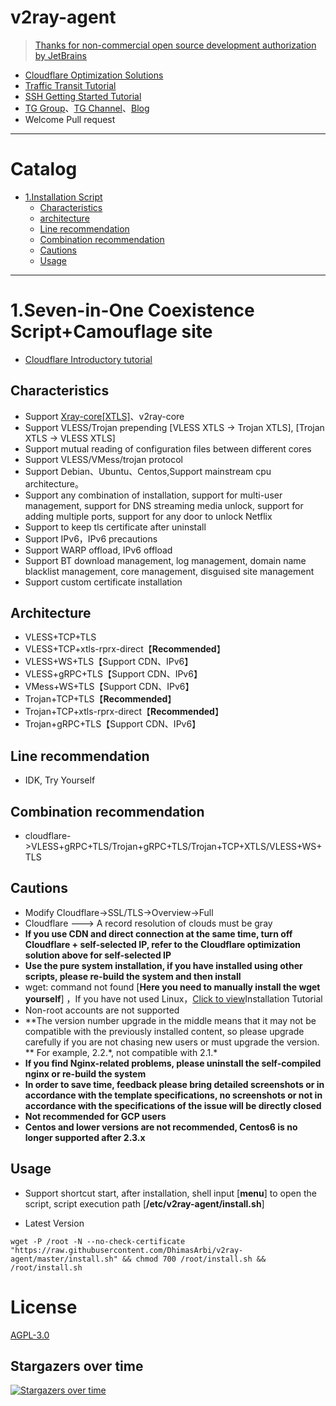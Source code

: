 # v2ray-agent

> [Thanks for non-commercial open source development authorization by JetBrains](https://www.jetbrains.com/?from=v2ray-agent)

- [Cloudflare Optimization Solutions](https://github.com/DhimasArbi/v2ray-agent/blob/master/documents/optimize_V2Ray.md)
- [Traffic Transit Tutorial](https://github.com/DhimasArbi/v2ray-agent/blob/master/documents/traffic_relay.md)
- [SSH Getting Started Tutorial](https://www.v2ray-agent.com/2020-12-16-ssh%E5%85%A5%E9%97%A8%E6%95%99%E7%A8%8B)
- [TG Group](https://t.me/technologyshare)、[TG Channel](https://t.me/joinchat/VuYxsKnlIQp3VRw-)、[Blog](https://www.v2ray-agent.com/)
- Welcome Pull request

---

# Catalog

- [1.Installation Script](#1vlesstcptlsvlesswstlsvmesstcptlsvmesswstlstrojan-伪装博客-五合一共存脚本)
  - [Characteristics](#characteristics)
  - [architecture](#architecture)
  - [Line recommendation](#line-recommendationchina)
  - [Combination recommendation](#combination-recommendation)
  - [Cautions](#cautions)
  - [Usage](#usage)

---

# 1.Seven-in-One Coexistence Script+Camouflage site

- [Cloudflare Introductory tutorial](https://github.com/DhimasArbi/v2ray-agent/blob/master/documents/cloudflare_init.md)

## Characteristics

- Support [Xray-core[XTLS]](https://github.com/XTLS/Xray-core)、v2ray-core
- Support VLESS/Trojan prepending [VLESS XTLS -> Trojan XTLS], [Trojan XTLS -> VLESS XTLS]
- Support mutual reading of configuration files between different cores
- Support VLESS/VMess/trojan protocol
- Support Debian、Ubuntu、Centos,Support mainstream cpu architecture。
- Support any combination of installation, support for multi-user management, support for DNS streaming media unlock, support for adding multiple ports, support for any door to unlock Netflix
- Support to keep tls certificate after uninstall
- Support IPv6，IPv6 precautions
- Support WARP offload, IPv6 offload
- Support BT download management, log management, domain name blacklist management, core management, disguised site management
- Support custom certificate installation

## Architecture

- VLESS+TCP+TLS
- VLESS+TCP+xtls-rprx-direct【**Recommended**】
- VLESS+WS+TLS【Support CDN、IPv6】
- VLESS+gRPC+TLS【Support CDN、IPv6】
- VMess+WS+TLS【Support CDN、IPv6】
- Trojan+TCP+TLS【**Recommended**】
- Trojan+TCP+xtls-rprx-direct【**Recommended**】
- Trojan+gRPC+TLS【Support CDN、IPv6】

## Line recommendation

- IDK, Try Yourself

## Combination recommendation

- cloudflare->VLESS+gRPC+TLS/Trojan+gRPC+TLS/Trojan+TCP+XTLS/VLESS+WS+TLS

## Cautions

- Modify Cloudflare->SSL/TLS->Overview->Full
- Cloudflare ---> A record resolution of clouds must be gray
- **If you use CDN and direct connection at the same time, turn off Cloudflare + self-selected IP, refer to the Cloudflare optimization solution above for self-selected IP**
- **Use the pure system installation, if you have installed using other scripts, please re-build the system and then install**
- wget: command not found [**Here you need to manually install the wget yourself**]
  ，If you have not used Linux，[Click to view](https://github.com/DhimasArbi/v2ray-agent/tree/master/documents/install_tools.md)Installation Tutorial
- Non-root accounts are not supported
- **The version number upgrade in the middle means that it may not be compatible with the previously installed content, so please upgrade carefully if you are not chasing new users or must upgrade the
  version. ** For example, 2.2.\*, not compatible with 2.1.\*
- **If you find Nginx-related problems, please uninstall the self-compiled nginx or re-build the system**
- **In order to save time, feedback please bring detailed screenshots or in accordance with the template specifications, no screenshots or not in accordance with the specifications of the issue will
  be directly closed**
- **Not recommended for GCP users**
- **Centos and lower versions are not recommended, Centos6 is no longer supported after 2.3.x**

## Usage

- Support shortcut start, after installation, shell input [**menu**] to open the script, script execution path [**/etc/v2ray-agent/install.sh**]

- Latest Version

```
wget -P /root -N --no-check-certificate "https://raw.githubusercontent.com/DhimasArbi/v2ray-agent/master/install.sh" && chmod 700 /root/install.sh && /root/install.sh
```

# License

[AGPL-3.0](https://github.com/DhimasArbi/v2ray-agent/blob/master/LICENSE)

## Stargazers over time

[![Stargazers over time](https://starchart.cc/DhimasArbi/v2ray-agent.svg)](https://starchart.cc/DhimasArbi/v2ray-agent)
